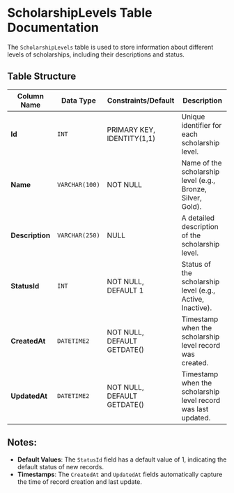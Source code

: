 # ScholarshipLevels Table Documentation

The `ScholarshipLevels` table is used to store information about different levels of scholarships, including their descriptions and status.

## Table Structure

| Column Name     | Data Type      | Constraints/Default         | Description                                                   |
| --------------- | -------------- | --------------------------- | ------------------------------------------------------------- |
| **Id**          | `INT`          | PRIMARY KEY, IDENTITY(1,1)  | Unique identifier for each scholarship level.                 |
| **Name**        | `VARCHAR(100)` | NOT NULL                    | Name of the scholarship level (e.g., Bronze, Silver, Gold).   |
| **Description** | `VARCHAR(250)` | NULL                        | A detailed description of the scholarship level.              |
| **StatusId**    | `INT`          | NOT NULL, DEFAULT 1         | Status of the scholarship level (e.g., Active, Inactive).     |
| **CreatedAt**   | `DATETIME2`    | NOT NULL, DEFAULT GETDATE() | Timestamp when the scholarship level record was created.      |
| **UpdatedAt**   | `DATETIME2`    | NOT NULL, DEFAULT GETDATE() | Timestamp when the scholarship level record was last updated. |

## Notes:

- **Default Values**: The `StatusId` field has a default value of 1, indicating the default status of new records.
- **Timestamps**: The `CreatedAt` and `UpdatedAt` fields automatically capture the time of record creation and last update.
